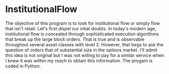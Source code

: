 # InstitutionalFlow
The objective of this program is to look for institutional flow or simply flow that isn't retail. Let's first dispel our intial doubts. 
In today's modern age, institutional flow is concealed through sophisticated execution algorithms that break up the large block orders. 
That is true and is observable throughout several asset classes with level 2. However, that begs to ask the question of orders that of 
substantial size in the options market. I'll admit this idea is not original but I was not willing to pay for a similar service when I 
knew it was within my reach to obtain this information. The progam is coded in Python.
